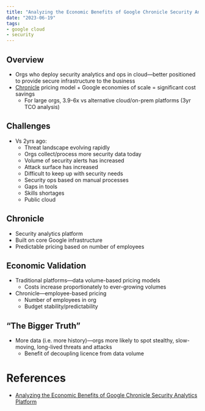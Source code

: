 ```yaml
---
title: "Analyzing the Economic Benefits of Google Chronicle Security Analytics Platform"
date: "2023-06-19"
tags:
- google cloud
- security
---
```


## Overview

- Orgs who deploy security analytics and ops in cloud—better positioned to provide secure infrastructure to the business
- [Chronicle](notes/Google%20Chronicle.md) pricing model + Google economies of scale = significant cost savings
	- For large orgs, 3.9-6x vs alternative cloud/on-prem platforms (3yr TCO analysis)

## Challenges

- Vs 2yrs ago:
	- Threat landscape evolving rapidly
	- Orgs collect/process more security data today
	- Volume of security alerts has increased
	- Attack surface has increased
	- Difficult to keep up with security needs
	- Security ops based on manual processes
	- Gaps in tools
	- Skills shortages
	- Public cloud

## Chronicle

- Security analytics platform
- Built on core Google infrastructure
- Predictable pricing based on number of employees

## Economic Validation

- Traditional platforms—data volume-based pricing models
	- Costs increase proportionately to ever-growing volumes
- Chronicle—employee-based pricing
	- Number of employees in org
	- Budget stability/predictability

## “The Bigger Truth”

- More data (i.e. more history)—orgs more likely to spot stealthy, slow-moving, long-lived threats and attacks
	- Benefit of decoupling licence from data volume

# References

- [Analyzing the Economic Benefits of Google Chronicle Security Analytics Platform](https://go.chronicle.security/hubfs/ESG-EV-Report-Google-Chronicle-Aug-2020.pdf)
